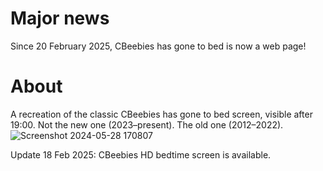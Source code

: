 # Major news
Since 20 February 2025, CBeebies has gone to bed is now a web page!

# About
A recreation of the classic CBeebies has gone to bed screen, visible after 19:00. Not the new one (2023–present). The old one (2012–2022).
![Screenshot 2024-05-28 170807](https://github.com/Mehdical-Man/CBeebies-bedtime/assets/77555786/de019db8-8f86-4323-b375-b5d585484f1a)


Update 18 Feb 2025: CBeebies HD bedtime screen is available.
